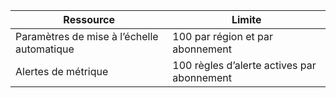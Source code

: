 
| Ressource | Limite |
| --- | --- |
| Paramètres de mise à l’échelle automatique |100 par région et par abonnement |
| Alertes de métrique |100 règles d’alerte actives par abonnement |

